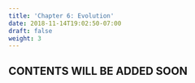 ```yaml
---
title: 'Chapter 6: Evolution'
date: 2018-11-14T19:02:50-07:00
draft: false
weight: 3
---
```


## CONTENTS WILL BE ADDED SOON


